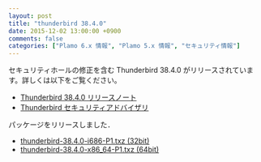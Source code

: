 ```yaml
---
layout: post
title: "thunderbird 38.4.0"
date: 2015-12-02 13:00:00 +0900
comments: false
categories: ["Plamo 6.x 情報", "Plamo 5.x 情報", "セキュリティ情報"]
---
```

セキュリティホールの修正を含む Thunderbird 38.4.0 がリリースされています。詳しくは以下をご覧ください。

* [Thunderbird 38.4.0 リリースノート](http://www.mozilla.jp/thunderbird/38.4.0/releasenotes/)
* [Thunderbird セキュリティアドバイザリ](http://www.mozilla-japan.org/security/known-vulnerabilities/thunderbird.html)

パッケージをリリースしました．

* [thunderbird-38.4.0-i686-P1.txz (32bit)](ftp://plamo.linet.gr.jp/pub/Plamo-5.x/x86/plamo/04_xapps/thunderbird-38.4.0-i686-P1.txz)
* [thunderbird-38.4.0-x86_64-P1.txz (64bit)](ftp://plamo.linet.gr.jp/pub/Plamo-5.x/x86_64/plamo/04_xapps/thunderbird-38.4.0-x86_64-P1.txz)
